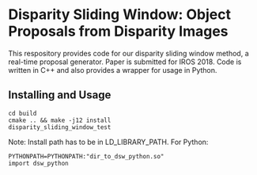 # Disparity Sliding Window: Object Proposals from Disparity Images
This respository provides code for our disparity sliding window method, a real-time proposal generator. Paper is submitted for IROS 2018. Code is written in C++ and also provides a wrapper for usage in Python.

## Installing and Usage

```
cd build
cmake .. && make -j12 install
disparity_sliding_window_test
```

Note: Install path has to be in LD_LIBRARY_PATH. For Python:

```
PYTHONPATH=PYTHONPATH:"dir_to_dsw_python.so"
import dsw_python
```
